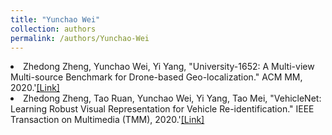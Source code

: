 ```yaml
---
title: "Yunchao Wei"
collection: authors
permalink: /authors/Yunchao-Wei
---
```

 <li> Zhedong Zheng,  Yunchao Wei,  Yi Yang, &quot;University-1652: A Multi-view Multi-source Benchmark for Drone-based Geo-localization.&quot; ACM MM, 2020.'<a href='https://zdzheng.xyz/publication/Universi2020'>[Link]</a> </li>
 <li> Zhedong Zheng,  Tao Ruan,  Yunchao Wei,  Yi Yang,  Tao Mei, &quot;VehicleNet: Learning Robust Visual Representation for Vehicle Re-identification.&quot; IEEE Transaction on Multimedia (TMM), 2020.'<a href='https://zdzheng.xyz/publication/VehicleN2020'>[Link]</a> </li>